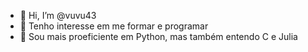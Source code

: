 - 👋 Hi, I’m @vuvu43
- 👀 Tenho interesse em me formar e programar
- 🌱 Sou mais proeficiente em Python, mas também entendo C e Julia



<!---
vuvu43/vuvu43 is a ✨ special ✨ repository because its `README.md` (this file) appears on your GitHub profile.
You can click the Preview link to take a look at your changes.
--->
